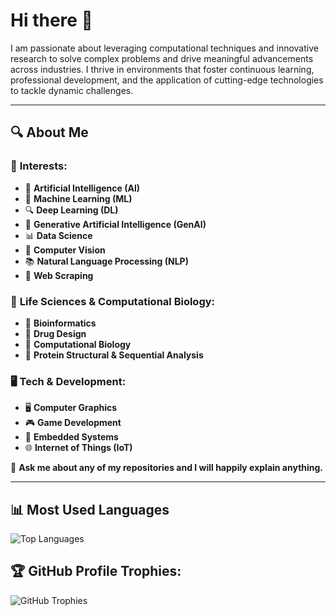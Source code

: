 # Hi there 👋
I am passionate about leveraging computational techniques and innovative research to solve complex problems and drive meaningful advancements across industries. I thrive in environments that foster continuous learning, professional development, and the application of cutting-edge technologies to tackle dynamic challenges.

---
## 🔍 About Me

### 🌟 **Interests:**
- 🤖 **Artificial Intelligence (AI)**
- 🧠 **Machine Learning (ML)**
- 🔍 **Deep Learning (DL)**
- 🎨 **Generative Artificial Intelligence (GenAI)**
- 📊 **Data Science**
- 👀 **Computer Vision**
- 📚 **Natural Language Processing (NLP)**
- 📜 **Web Scraping**

### 🧬 **Life Sciences & Computational Biology:**
- 🧬 **Bioinformatics**
- 💊 **Drug Design**
- 🧫 **Computational Biology**
- 🧩 **Protein Structural & Sequential Analysis**

### 🖥️ **Tech & Development:**
- 🖥️ **Computer Graphics**
- 🎮 **Game Development**
- 🔧 **Embedded Systems**
- 🌐 **Internet of Things (IoT)**

💬 **Ask me about any of my repositories and I will happily explain anything.**

---

## 📊 **Most Used Languages**
![Top Languages](https://github-readme-stats.vercel.app/api/top-langs/?username=KyrellosSaleeb&layout=compact&theme=radical)

## 🏆 **GitHub Profile Trophies:**
![GitHub Trophies](https://github-profile-trophy.vercel.app/?username=KyrellosSaleeb&theme=darkhub&row=1&column=7)
